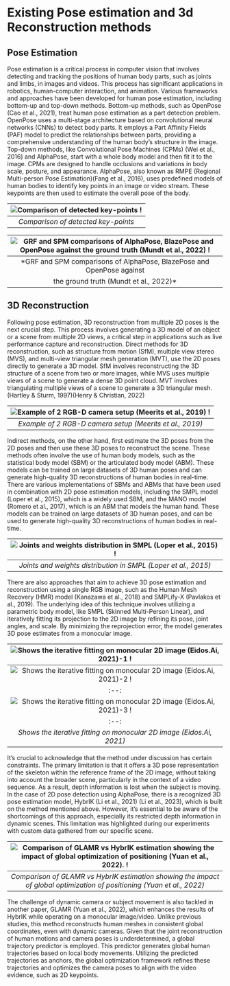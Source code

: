 # Existing Pose estimation and 3d Reconstruction methods

## Pose Estimation
Pose estimation is a critical process in computer vision that involves detecting and tracking the positions of human body parts, such as joints and limbs, in images and videos. This process has significant applications in robotics, human-computer interaction, and
animation. Various frameworks and approaches have been developed for human pose estimation, including bottom-up and top-down methods.
Bottom-up methods, such as OpenPose (Cao et al., 2021), treat human pose estimation as a part detection problem. OpenPose uses a multi-stage architecture based on convolutional neural networks (CNNs) to detect body parts. It employs a Part Affinity Fields (PAF) model to predict the relationships between parts, providing a comprehensive understanding of the human body’s structure in the image.
Top-down methods, like Convolutional Pose Machines (CPMs) (Wei et al., 2016) and
AlphaPose, start with a whole body model and then fit it to the image. CPMs are
designed to handle occlusions and variations in body scale, posture, and appearance.
AlphaPose, also known as RMPE (Regional Multi-person Pose Estimation)(Fang et al.,
2016), uses predefined models of human bodies to identify key points in an image or
video stream. These keypoints are then used to estimate the overall pose of the body.

| ![Comparison of detected key-points !](/images/KeypointModelComparison.png "Comparison of detected key-points") |
|:--:| 
| *Comparison of detected key-points* |

| ![GRF and SPM comparisons of AlphaPose, BlazePose and OpenPose against the ground truth (Mundt et al., 2022) !](/images/SPMComparison.png "GRF and SPM comparison") |
|:--:| 
| *GRF and SPM comparisons of AlphaPose, BlazePose and OpenPose against
the ground truth (Mundt et al., 2022)* |

## 3D Reconstruction
Following pose estimation, 3D reconstruction from multiple 2D poses is the next
crucial step. This process involves generating a 3D model of an object or a scene from
multiple 2D views, a critical step in applications such as live performance capture and
reconstruction.
Direct methods for 3D reconstruction, such as structure from motion (SfM), multiple
view stereo (MVS), and multi-view triangular mesh generation (MVT), use the 2D poses
directly to generate a 3D model. SfM involves reconstructing the 3D structure of a scene
from two or more images, while MVS uses multiple views of a scene to generate a dense
3D point cloud. MVT involves triangulating multiple views of a scene to generate a 3D
triangular mesh.(Hartley & Sturm, 1997)(Henry & Christian, 2022)

| ![Example of 2 RGB-D camera setup (Meerits et al., 2019) !](/images/RGBDCameraSetup.png "Example of 2 RGB-D camera setup") |
|:--:| 
| *Example of 2 RGB-D camera setup (Meerits et al., 2019)* |

Indirect methods, on the other hand, first estimate the 3D poses from the 2D poses and
then use these 3D poses to reconstruct the scene. These methods often involve the use
of human body models, such as the statistical body model (SBM) or the articulated body
model (ABM). These models can be trained on large datasets of 3D human poses and
can generate high-quality 3D reconstructions of human bodies in real-time. There are
various implementations of SBMs and ABMs that have been used in combination with
2D pose estimation models, including the SMPL model (Loper et al., 2015), which is a
widely used SBM, and the MANO model (Romero et al., 2017), which is an ABM that
models the human hand. These models can be trained on large datasets of 3D human poses, and can be used to generate high-quality 3D reconstructions of human bodies in
real-time.

| ![Joints and weights distribution in SMPL (Loper et al., 2015) !](/images/SMPLWeightDistribution.png "Joints and weights distribution in SMPL") |
|:--:| 
| *Joints and weights distribution in SMPL (Loper et al., 2015)* |

There are also approaches that aim to achieve 3D pose estimation and reconstruction
using a single RGB image, such as the Human Mesh Recovery (HMR) model (Kanazawa
et al., 2018) and SMPLify-X (Pavlakos et al., 2019). The underlying idea of this
technique involves utilizing a parametric body model, like SMPL (Skinned Multi-Person
Linear), and iteratively fitting its projection to the 2D image by refining its pose, joint
angles, and scale. By minimizing the reprojection error, the model generates 3D pose
estimates from a monocular image.

| ![Shows the iterative fitting on monocular 2D image (Eidos.Ai, 2021)-1 !](/images/SMPL3dpose1.png "Shows the iterative fitting on monocular 2D image") |
|:--:| 
| ![Shows the iterative fitting on monocular 2D image (Eidos.Ai, 2021)-2 !](/images/SMPL3dpose2.png "Shows the iterative fitting on monocular 2D image") |
|:--:| 
| ![Shows the iterative fitting on monocular 2D image (Eidos.Ai, 2021)-3 !](/images/SMPL3dpose3.png "Shows the iterative fitting on monocular 2D image") |
|:--:| 
| *Shows the iterative fitting on monocular 2D image (Eidos.Ai, 2021)* |

It’s crucial to acknowledge that the method under discussion has certain constraints.
The primary limitation is that it offers a 3D pose representation of the skeleton within
the reference frame of the 2D image, without taking into account the broader scene,
particularly in the context of a video sequence. As a result, depth information is lost
when the subject is moving. In the case of 2D pose detection using AlphaPose, there
is a recognized 3D pose estimation model, HybrIK (Li et al., 2021) (Li et al., 2023),
which is built on the method mentioned above. However, it’s essential to be aware
of the shortcomings of this approach, especially its restricted depth information in dynamic scenes. This limitation was highlighted during our experiments with custom
data gathered from our specific scene.

| ![Comparison of GLAMR vs HybrIK estimation showing the impact of global optimization of positioning (Yuan et al., 2022). !](/images/GLAMRvsHybrIK.png "Comparison of GLAMR vs HybrIK") |
|:--:| 
| *Comparison of GLAMR vs HybrIK estimation showing the impact of global optimization of positioning (Yuan et al., 2022)* |

The challenge of dynamic camera or subject movement is also tackled in another paper,
GLAMR (Yuan et al., 2022), which enhances the results of HybrIK while operating
on a monocular image/video. Unlike previous studies, this method reconstructs human
meshes in consistent global coordinates, even with dynamic cameras. Given that the
joint reconstruction of human motions and camera poses is underdetermined, a global
trajectory predictor is employed. This predictor generates global human trajectories
based on local body movements. Utilizing the predicted trajectories as anchors, the
global optimization framework refines these trajectories and optimizes the camera poses
to align with the video evidence, such as 2D keypoints.
